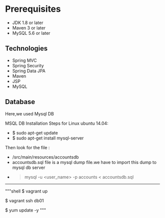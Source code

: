 # Prerequisites

- JDK 1.8 or later
- Maven 3 or later
- MySQL 5.6 or later

## Technologies

- Spring MVC
- Spring Security
- Spring Data JPA
- Maven
- JSP
- MySQL

## Database

Here,we used Mysql DB

MSQL DB Installation Steps for Linux ubuntu 14.04:

- $ sudo apt-get update
- $ sudo apt-get install mysql-server

Then look for the file :

- /src/main/resources/accountsdb
- accountsdb.sql file is a mysql dump file.we have to import this dump to mysql db server
- > mysql -u <user_name> -p accounts < accountsdb.sql

---

"""shell
$ vagrant up

$ vagrant ssh db01

$ yum update -y
"""

